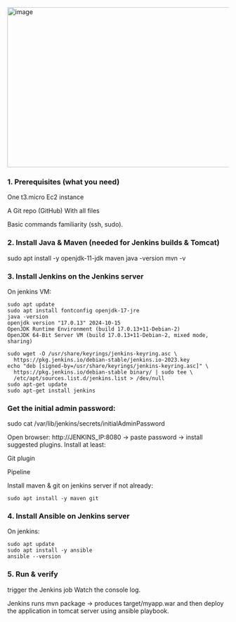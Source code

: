 <img width="940" height="364" alt="image" src="https://github.com/user-attachments/assets/c3d2a8b6-2ae0-428a-96b3-18c5dd7792ec" />


### 1. Prerequisites (what you need)

One t3.micro Ec2 instance   

A Git repo (GitHub) With all files

Basic commands familiarity (ssh, sudo).

### 2. Install Java & Maven (needed for Jenkins builds & Tomcat)

sudo apt install -y openjdk-11-jdk maven
java -version
mvn -v

### 3. Install Jenkins on the Jenkins server

On jenkins VM:

```
sudo apt update
sudo apt install fontconfig openjdk-17-jre
java -version
openjdk version "17.0.13" 2024-10-15
OpenJDK Runtime Environment (build 17.0.13+11-Debian-2)
OpenJDK 64-Bit Server VM (build 17.0.13+11-Debian-2, mixed mode, sharing)

sudo wget -O /usr/share/keyrings/jenkins-keyring.asc \
  https://pkg.jenkins.io/debian-stable/jenkins.io-2023.key
echo "deb [signed-by=/usr/share/keyrings/jenkins-keyring.asc]" \
  https://pkg.jenkins.io/debian-stable binary/ | sudo tee \
  /etc/apt/sources.list.d/jenkins.list > /dev/null
sudo apt-get update
sudo apt-get install jenkins
```


### Get the initial admin password:

sudo cat /var/lib/jenkins/secrets/initialAdminPassword


Open browser: http://JENKINS_IP:8080 → paste password → install suggested plugins. Install at least:

Git plugin

Pipeline

Install maven & git on jenkins server if not already:

```sudo apt install -y maven git```

### 4. Install Ansible on Jenkins server 

On jenkins:

```
sudo apt update
sudo apt install -y ansible
ansible --version
```  
### 5. Run & verify

trigger the Jenkins job  Watch the console log.

Jenkins runs mvn package → produces target/myapp.war and then deploy the application in tomcat server using ansible playbook.

